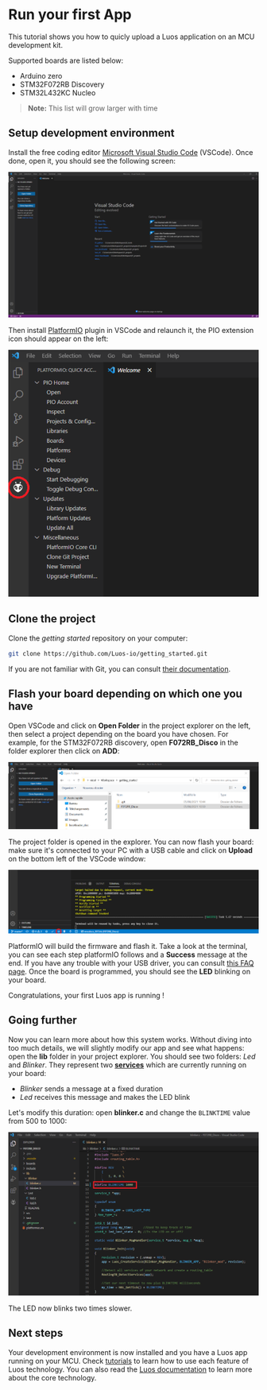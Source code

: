 # Run your first App

This tutorial shows you how to quicly upload a Luos application on an MCU development kit.

Supported boards are listed below:
- Arduino zero
- STM32F072RB Discovery
- STM32L432KC Nucleo

> **Note:** This list will grow larger with time

## Setup development environment

Install the free coding editor <a href="https://code.visualstudio.com/" target="_blank">Microsoft Visual Studio Code</a> (VSCode). Once done, open it, you should see the following screen: 

<p align="center">
  <img src="../../_assets/img/get-started/install_VSCODE.png" />
</p>

Then install  <a href="https://platformio.org/platformio-ide" target="_blank">PlatformIO</a> plugin in VSCode and relaunch it, the PIO extension icon should appear on the left: 

<p align="center">
  <img src="../../_assets/img/get-started/Install_PIO.png" />
</p>

## Clone the project

Clone the *getting started* repository on your computer: 

```bash
git clone https://github.com/Luos-io/getting_started.git
```

If you are not familiar with Git, you can consult <a href="https://git-scm.com/doc" target="_blank">their documentation</a>.

## Flash your board depending on which one you have

Open VSCode and click on **Open Folder** in the project explorer on the left, then select a project depending on the board you have chosen. For example, for the STM32F072RB discovery, open **F072RB_Disco** in the folder explorer then click on **ADD**:

<p align="center">
  <img src="../../_assets/img/get-started/Open_project2.png" />
</p>

The project folder is opened in the explorer. You can now flash your board: make sure it's connected to your PC with a USB cable and click on **Upload** on the bottom left of the VSCode window:

<p align="center">
  <img src="../../_assets/img/get-started/Flash_board2.png" />
</p>

PlatformIO will build the firmware and flash it. Take a look at the terminal, you can see each step platformIO follows and a **Success** message at the end. If you have any trouble with your USB driver, you can consult [this FAQ page](/pages/faq/002.dfu.md). Once the board is programmed, you should see the **LED** blinking on your board.

Congratulations, your first Luos app is running !

## Going further

Now you can learn more about how this system works. Without diving into too much details, we will slightly modify our app and see what happens: open the **lib** folder in your project explorer. You should see two folders: *Led* and *Blinker*. They represent two [**services**](/pages/luos-technology/services/services.md) which are currently running on your board:
- *Blinker* sends a message at a fixed duration
- *Led* receives this message and makes the LED blink

Let's modify this duration: open **blinker.c** and change the `BLINKTIME` value from 500 to 1000:

<p align="center">
  <img src="../../_assets/img/get-started/blinktime2.png" />
</p>

The LED now blinks two times slower.

## Next steps

Your development environment is now installed and you have a Luos app running on your MCU. Check [tutorials](../tutorials/tutorials.md) to learn how to use each feature of Luos technology. You can also read the [Luos documentation](../luos-technology/luos_tech.md) to learn more about the core technology.
